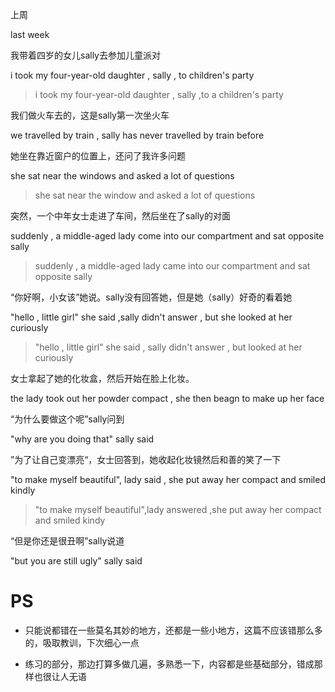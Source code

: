 上周

last week

我带着四岁的女儿sally去参加儿童派对

i took my four-year-old daughter , sally , to children's party

> i took my four-year-old daughter , sally ,to a children's party

我们做火车去的，这是sally第一次坐火车

we travelled by train , sally has never travelled by train before

她坐在靠近窗户的位置上，还问了我许多问题

she sat near the windows and asked a lot of questions

> she sat near the window and asked a lot of questions

突然，一个中年女士走进了车间，然后坐在了sally的对面

suddenly , a middle-aged lady come into our compartment and sat opposite sally

> suddenly , a middle-aged lady came into our compartment and sat opposite sally

“你好啊，小女该”她说。sally没有回答她，但是她（sally）好奇的看着她

"hello , little girl" she said ,sally didn't answer , but she looked at her curiously

> "hello , little girl" she said , sally didn't answer , but looked at her curiously

女士拿起了她的化妆盒，然后开始在脸上化妆。

the lady took out her powder compact , she then beagn to make up her face

“为什么要做这个呢”sally问到

"why are you doing that" sally said

”为了让自己变漂亮“，女士回答到，她收起化妆镜然后和善的笑了一下

"to make myself beautiful", lady said , she put away her compact and smiled kindly

> "to make myself beautiful",lady answered ,she put away her compact and smiled kindy

“但是你还是很丑啊”sally说道

"but you are still ugly" sally said

# PS

- 只能说都错在一些莫名其妙的地方，还都是一些小地方，这篇不应该错那么多的，吸取教训，下次细心一点

- 练习的部分，那边打算多做几遍，多熟悉一下，内容都是些基础部分，错成那样也很让人无语
